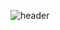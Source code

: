 ![header](https://capsule-render.vercel.app/api?type=waving&text=Hi!%20I'm%20Yunhwan!&height=250&fontSize=25)
